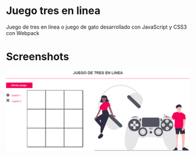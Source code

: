 # Juego tres en linea

Juego de tres en línea o juego de gato desarrollado con JavaScript y CSS3 con Webpack

# Screenshots

![alt text](https://github.com/uziel100/juego-tres-en-linea/blob/master/src/assets/juego-gato.png)
